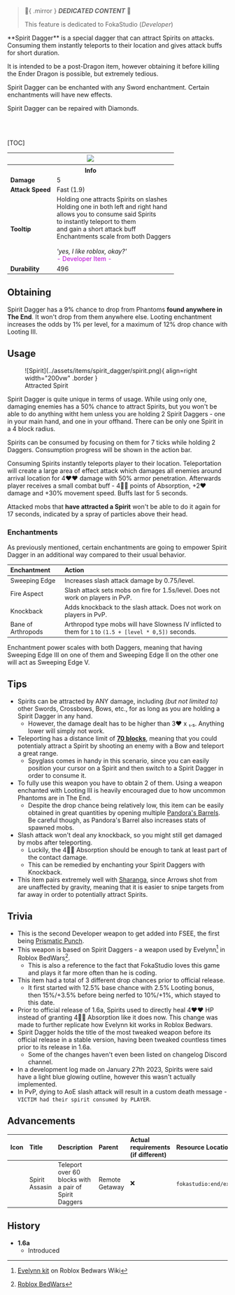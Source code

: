 > :tada:{ .mirror } ***DEDICATED CONTENT*** :tada:
>
> This feature is dedicated to FokaStudio (*Developer*)

<div class="result foka-infobox-grid" markdown>
<div markdown class="foka-infobox-text">
**Spirit Dagger** is a special dagger that can attract Spirits on attacks. Consuming them instantly teleports to their location and gives attack buffs for short duration.

It is intended to be a post-Dragon item, however obtaining it before killing the Ender Dragon is possible, but extremely tedious.

<i class="icon-minecraft icon-minecraft-enchanted-book"></i> Spirit Dagger can be enchanted with any Sword enchantment. Certain enchantments will have new effects.

<i class="icon-minecraft icon-minecraft-anvil"></i> Spirit Dagger can be repaired with <i class="icon-minecraft icon-minecraft-diamond"></i>Diamonds.

<br><br>

[TOC]

</div>
<div class="foka-infobox-table">
  <table id="foka-infobox--item">
	<tr>
		<th colspan="2" class="foka-infobox--top-image"><img src="../../assets/items/spirit_dagger.png"></th>
	</tr>
	<tr>
		<th colspan="2">Info</th>
	</tr>
	<tr>
		<td><b>Damage</b></td>
		<td>5</td>
	</tr>
	<tr>
		<td><b>Attack Speed</b></td>
		<td>Fast (1.9)</td>
	</tr>
	<tr>
		<td><b>Tooltip</b></td>
		<td>
			Holding one attracts Spirits on slashes
			<br>
			Holding one in both left and right hand
			<br>
			allows you to consume said Spirits
			<br>
			to instantly teleport to them
			<br>
			and gain a short attack buff
			<br>
			Enchantments scale from both Daggers
			<br><br>
			<i>'yes, I like roblox, okay?'</i>
			<br>
			<span style="color: #BA02D7;">- Developer Item -</span>
		</td>
	</tr>
	<tr>
		<td><b>Durability</b></td>
		<td>496</td>
	</tr>
</table>
</div>
</div>

## Obtaining
Spirit Dagger has a 9% chance to drop from Phantoms **found anywhere in The End**. It won't drop from them anywhere else. Looting enchantment increases the odds by 1% per level, for a maximum of 12% drop chance with Looting III.

## Usage
<div class="result" markdown>
<figure class="foka-side-image--right" markdown>
  ![Spirit](../assets/items/spirit_dagger/spirit.png){ align=right width="200vw" .border }
  <figcaption>Attracted Spirit</figcaption>
</figure>

Spirit Dagger is quite unique in terms of usage. While using only one, damaging enemies has a 50% chance to attract Spirits, but you won't be able to do anything witht hem unless you are holding 2 Spirit Daggers - one in your main hand, and one in your offhand. There can be only one Spirit in a 4 block radius.
</div>

Spirits can be consumed by focusing on them for 7 ticks while holding 2 Daggers. Consumption progress will be shown in the action bar.

Consuming Spirits instantly teleports player to their location. Teleportation will create a large area of effect attack which damages all enemies around arrival location for 4:heart::heart: damage with 50% armor penetration. Afterwards player receives a small combat buff -  4:yellow_heart::yellow_heart: points of Absorption, +2:heart: damage and +30% movement speed. Buffs last for 5 seconds.

Attacked mobs that __have attracted a Spirit__ won't be able to do it again for 17 seconds, indicated by a spray of particles above their head.

### Enchantments

As previously mentioned, certain enchantments are going to empower Spirit Dagger in an additional way compared to their usual behavior.

| Enchantment | Action |
| :--- | :--- |
| Sweeping Edge | Increases slash attack damage by 0.75/level. |
| Fire Aspect | Slash attack sets mobs on fire for 1.5s/level. Does not work on players in PvP. |
| Knockback | Adds knockback to the slash attack. Does not work on players in PvP. |
| Bane of Arthropods | Arthropod type mobs will have Slowness IV inflicted to them for `1` to `(1.5 + [level * 0,5])` seconds. |

Enchantment power scales with both Daggers, meaning that having Sweeping Edge III on one of them and Sweeping Edge II on the other one will act as Sweeping Edge V.

## Tips
- Spirits can be attracted by ANY damage, including *(but not limited to)* other Swords, Crossbows, Bows, etc., for as long as you are holding a Spirit Dagger in any hand.
    - However, the damage dealt has to be higher than 3:heart: х ₁.₅. Anything lower will simply not work.
- Teleporting has a distance limit of <u><b>70 blocks</b></u>, meaning that you could potentialy attract a Spirit by shooting an enemy with a Bow and teleport a great range.
    - Spyglass comes in handy in this scenario, since you can easily position your cursor on a Spirit and then switch to a Spirit Dagger in order to consume it.
- To fully use this weapon you have to obtain 2 of them. Using a weapon enchanted with Looting III is heavily encouraged due to how uncommon Phantoms are in The End.
    - Despite the drop chance being relatively low, this item can be easily obtained in great quantities by opening multiple [Pandora's Barrels](other/pandoras_barrel.md). Be careful though, as Pandora's Barrel also increases stats of spawned mobs.
- Slash attack won't deal any knockback, so you might still get damaged by mobs after teleporting.
    - Luckily, the 4:yellow_heart::yellow_heart: Absorption should be enough to tank at least part of the contact damage.
    - This can be remedied by enchanting your Spirit Daggers with Knockback.
- This item pairs extremely well with [Sharanga](sharanga.md), since Arrows shot from are unaffected by gravity, meaning that it is easier to snipe targets from far away in order to potentially attract Spirits.

## Trivia
- This is the second Developer weapon to get added into FSEE, the first being [Prismatic Punch](prismatic_punch.md).
- This weapon is based on Spirit Daggers - a weapon used by Evelynn[^1] in Roblox BedWars[^2].
    - This is also a reference to the fact that FokaStudio loves this game and plays it far more often than he is coding.
- This item had a total of 3 different drop chances prior to official release.
    - It first started with 12.5% base chance with 2.5% Looting bonus, then 15%/+3.5% before being nerfed to 10%/+1%, which stayed to this date.
- Prior to official release of 1.6a, Spirits used to directly heal 4:heart::heart: HP instead of granting 4:yellow_heart::yellow_heart: Absorption like it does now. This change was made to further replicate how Evelynn kit works in Roblox Bedwars.
- Spirit Dagger holds the title of the most tweaked weapon before its official release in a stable version, having been tweaked countless times prior to its release in 1.6a.
    - Some of the changes haven't even been listed on changelog Discord channel.
- In a development log made on January 27th 2023, Spirits were said have a light blue glowing outline, however this wasn't actually implemented.
- In PvP, dying to AoE slash attack will result in a custom death message - `VICTIM had their spirit consumed by PLAYER`.

## Advancements
| Icon | Title | Description | Parent | Actual requirements (if different) | Resource Location |
| :--- | :--- | :--- | :--- | :--- | :--- |
| <div class="adv-div"><i class="adv adv-task"></i><i class="icon-adv icon-fsee icon-fsee-spirit-dagger"></i></div> | Spirit Assasin | Teleport over 60 blocks with a pair of Spirit Daggers | Remote Getaway | :x: | `fokastudio:end/exploration/spirit_assasin` |

## History
- **1.6a**
	- Introduced

[^1]: [Evelynn kit](https://robloxbedwars.fandom.com/wiki/Evelynn) on Roblox Bedwars Wiki
[^2]: [Roblox BedWars](https://www.roblox.com/games/6872265039/)
